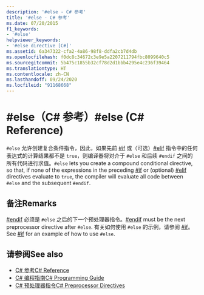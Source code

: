 ```yaml
---
description: '#else - C# 参考'
title: '#else - C# 参考'
ms.date: 07/20/2015
f1_keywords:
- '#else'
helpviewer_keywords:
- '#else directive [C#]'
ms.assetid: 6a347322-cfa2-4a86-98f8-ddfa2cb7d4db
ms.openlocfilehash: f0dc8c34672c3e9e5a2207211794fbc8099640c5
ms.sourcegitcommit: 5b475c1855b32cf78d2d1bbb4295e4c236f39464
ms.translationtype: HT
ms.contentlocale: zh-CN
ms.lasthandoff: 09/24/2020
ms.locfileid: "91168668"
---
```

# <a name="else-c-reference"></a><span data-ttu-id="7895d-103">#else（C# 参考）</span><span class="sxs-lookup"><span data-stu-id="7895d-103">#else (C# Reference)</span></span>

<span data-ttu-id="7895d-104">`#else` 允许创建复合条件指令，因此，如果先前 [#if](./preprocessor-if.md) 或（可选）[#elif](./preprocessor-elif.md) 指令中的任何表达式的计算结果都不是 `true`，则编译器将对介于 `#else` 和后续 `#endif` 之间的所有代码进行求值。</span><span class="sxs-lookup"><span data-stu-id="7895d-104">`#else` lets you create a compound conditional directive, so that, if none of the expressions in the preceding [#if](./preprocessor-if.md) or (optional) [#elif](./preprocessor-elif.md) directives evaluate to `true`, the compiler will evaluate all code between `#else` and the subsequent `#endif`.</span></span>  
  
## <a name="remarks"></a><span data-ttu-id="7895d-105">备注</span><span class="sxs-lookup"><span data-stu-id="7895d-105">Remarks</span></span>  

 <span data-ttu-id="7895d-106">[#endif](./preprocessor-endif.md) 必须是 `#else` 之后的下一个预处理器指令。</span><span class="sxs-lookup"><span data-stu-id="7895d-106">[#endif](./preprocessor-endif.md) must be the next preprocessor directive after `#else`.</span></span> <span data-ttu-id="7895d-107">有关如何使用 `#else` 的示例，请参阅 [#if](./preprocessor-if.md)。</span><span class="sxs-lookup"><span data-stu-id="7895d-107">See [#if](./preprocessor-if.md) for an example of how to use `#else`.</span></span>  
  
## <a name="see-also"></a><span data-ttu-id="7895d-108">请参阅</span><span class="sxs-lookup"><span data-stu-id="7895d-108">See also</span></span>

- [<span data-ttu-id="7895d-109">C# 参考</span><span class="sxs-lookup"><span data-stu-id="7895d-109">C# Reference</span></span>](../index.md)
- [<span data-ttu-id="7895d-110">C# 编程指南</span><span class="sxs-lookup"><span data-stu-id="7895d-110">C# Programming Guide</span></span>](../../programming-guide/index.md)
- [<span data-ttu-id="7895d-111">C# 预处理器指令</span><span class="sxs-lookup"><span data-stu-id="7895d-111">C# Preprocessor Directives</span></span>](./index.md)

